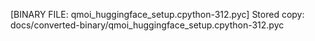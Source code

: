 [BINARY FILE: qmoi_huggingface_setup.cpython-312.pyc]
Stored copy: docs/converted-binary/qmoi_huggingface_setup.cpython-312.pyc
